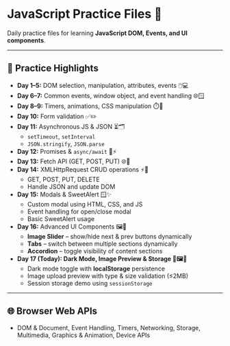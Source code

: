 # JavaScript Practice Files 📁

Daily practice files for learning **JavaScript DOM, Events, and UI components**.  

---

## 📝 Practice Highlights

- **Day 1–5:** DOM selection, manipulation, attributes, events 🖱️💻  
- **Day 6–7:** Common events, window object, and event handling 🌐🪟  
- **Day 8–9:** Timers, animations, CSS manipulation ⏱️🎨  
- **Day 10:** Form validation ✅✏️  
- **Day 11:** Asynchronous JS & JSON ⏳🗂️  
  - `setTimeout`, `setInterval`  
  - `JSON.stringify`, `JSON.parse`  
- **Day 12:** Promises & `async/await` 🔄⚡  
- **Day 13:** Fetch API (GET, POST, PUT) 🌐📡  
- **Day 14:** XMLHttpRequest CRUD operations ⚡📂  
  - GET, POST, PUT, DELETE  
  - Handle JSON and update DOM  
- **Day 15:** Modals & SweetAlert 🪟✨  
  - Custom modal using HTML, CSS, and JS  
  - Event handling for open/close modal  
  - Basic SweetAlert usage  
- **Day 16:** Advanced UI Components 🖼️📑  
  - **Image Slider** – show/hide next & prev buttons dynamically  
  - **Tabs** – switch between multiple sections dynamically  
  - **Accordion** – toggle visibility of content sections  
- **Day 17 (Today): Dark Mode, Image Preview & Storage 🌙🖼️💾**  
  - Dark mode toggle with **localStorage** persistence  
  - Image upload preview with type & size validation (≤2MB)  
  - Session storage demo using `sessionStorage`  

---

## 🌐 Browser Web APIs

- DOM & Document, Event Handling, Timers, Networking, Storage, Multimedia, Graphics & Animation, Device APIs  

